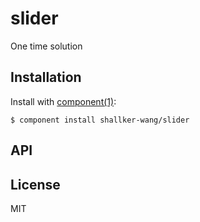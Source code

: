 
# slider

  One time solution

## Installation

  Install with [component(1)](http://component.io):

    $ component install shallker-wang/slider

## API



## License

  MIT
